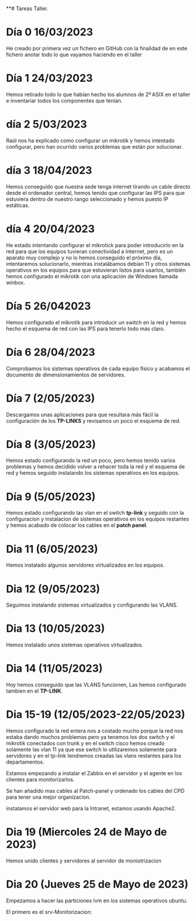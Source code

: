 **# Tareas Taller.
# Día 0 16/03/2023
He creado por primera vez un fichero en GitHub con la finalidad de en este fichero anotar todo lo que vayamos haciendo en el taller
# Día 1 24/03/2023
Hemos retirado todo lo que habían hecho los alumnos de 2º ASIX en el taller e inventariar todos los componentes que tenían.

# día 2 5/03/2023
Raúl nos ha explicado como configurar un mikrotik y hemos intentado configurar, pero han ocurrido varios problemas que están por solucionar.
# día 3 18/04/2023
Hemos conseguido que nuestra sede tenga internet tirando un cable directo desde el ordenador central, hemos tenido que configurar las IPS para que estuviera dentro de nuestro rango seleccionado y hemos puesto IP estáticas.
# día 4 20/04/2023
He estado intentando configurar el mikrotick para poder introducirlo en la red para que los equipos tuvieran conectividad a Internet, pero es un aparato muy complejo y no lo hemos conseguido el próximo día, intentaremos solucionarlo, mientras instalábamos debían 11 y otros sistemas operativos en los equipos para que estuvieran listos para usarlos, también hemos configurado el mikrotik con una aplicación de Windows llamada winbox.
# Día 5 26/042023
Hemos configurado el mikrotik para introducir un switch en la red y hemos hecho el esquema de red con las IPS para tenerlo todo más claro.

# Día 6 28/04/2023
Comprobamos los sistemas operativos de cada equipo físico y acabamos el documento de dimensionamientos de servidores.


# Día 7 (2/05/2023)
Descargamos unas aplicaciones para que resultara más fácil la configuración de los **TP-LINKS** y revisamos un poco el esquema de red.

# Día 8 (3/05/2023)
Hemos estado configurando la red un poco, pero hemos tenido varios problemas y hemos decidido volver a rehacer toda la red y el esquema de red y hemos seguido instalando los sistemas operativos en los equipos.
# Día 9 (5/05/2023)
Hemos estado configurando las vlan en el switch **tp-link** y seguido con la configuracion y instalacion de sistemas operativos en los equipos restantes y hemos acabado de colocar los cables en el **patch panel**.
# Dia 11 (6/05/2023)
Hemos instalado algunos servidores virtualizados en los equipos.

# Dia 12 (9/05/2023)
Seguimos instalando sistemas virtualizados y configurando las VLANS.

# Dia 13 (10/05/2023)
Hemos instalado unos sistemas operativos virtualizados.

# Dia 14 (11/05/2023)
Hoy hemos conseguido que las VLANS funcionen, Las hemos configurado tambien en el **TP-LINK**.

# Dia 15-19 (12/05/2023-22/05/2023)
Hemos configurado la red entera nos a costado mucho porque la red nos estaba dando muchos problemas pero ya tenemos los dos switch y el mikrotik conectados con trunk y en el switch cisco hemos creado solamente las vlan 11 ya que ese switch lo utilizaremos solamente para servidores y en el tp-link tendremos creadas las vlans restantes para los departamentos.

Estamos empezando a instalar el Zabbix en el servidor y el agente en los clientes para monitorizarlos.

Se han añadido mas cables al Patch-panel y ordenado los cables del CPD para tener una mejor organizacion.

instalamos el servidor web para la Intranet, estamos usando Apache2.

# Dia 19 (Miercoles 24 de Mayo de 2023)
Hemos unido clientes y servidores al servidor de moniotrizacion

# Dia 20 (Jueves 25 de Mayo de 2023)
Empezamos a hacer las particiones lvm en los sistemas operativos ubuntu.

El primero es el srv-Monitorizacion:


